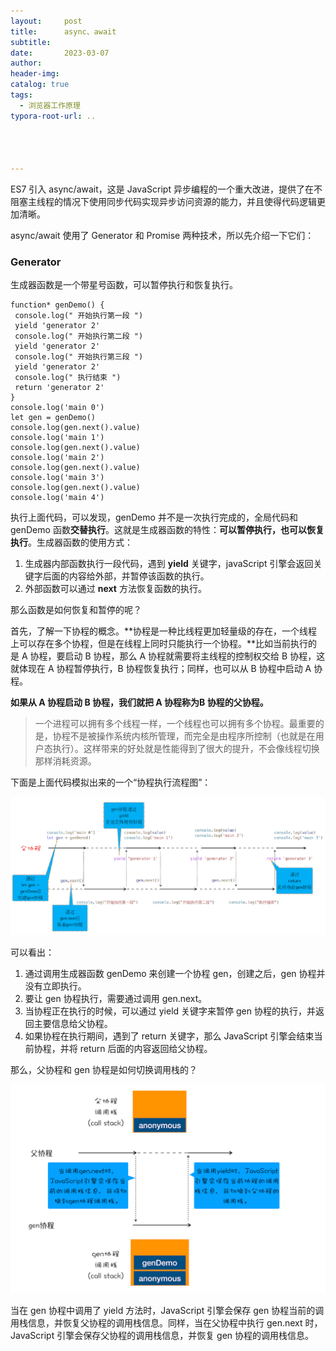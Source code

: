 ```yaml
---
layout:     post
title:      async、await
subtitle:  
date:       2023-03-07
author:     
header-img: 
catalog: true
tags:
  - 浏览器工作原理
typora-root-url: ..




---
```




ES7 引入 async/await，这是 JavaScript 异步编程的一个重大改进，提供了在不阻塞主线程的情况下使用同步代码实现异步访问资源的能力，并且使得代码逻辑更加清晰。

async/await 使用了 Generator 和 Promise 两种技术，所以先介绍一下它们：

### Generator

生成器函数是一个带星号函数，可以暂停执行和恢复执行。

```
function* genDemo() {
 console.log(" 开始执行第一段 ")
 yield 'generator 2'
 console.log(" 开始执行第二段 ")
 yield 'generator 2'
 console.log(" 开始执行第三段 ")
 yield 'generator 2'
 console.log(" 执行结束 ")
 return 'generator 2'
}
console.log('main 0')
let gen = genDemo()
console.log(gen.next().value)
console.log('main 1')
console.log(gen.next().value)
console.log('main 2')
console.log(gen.next().value)
console.log('main 3')
console.log(gen.next().value)
console.log('main 4')
```

执行上面代码，可以发现，genDemo 并不是一次执行完成的，全局代码和 genDemo 函数**交替执行**。这就是生成器函数的特性：**可以暂停执行，也可以恢复执行**。生成器函数的使用方式：

1. 生成器内部函数执行一段代码，遇到 **yield** 关键字，javaScript 引擎会返回关键字后面的内容给外部，并暂停该函数的执行。
2. 外部函数可以通过 **next** 方法恢复函数的执行。

那么函数是如何恢复和暂停的呢？

首先，了解一下协程的概念。**协程是一种比线程更加轻量级的存在，一个线程上可以存在多个协程，但是在线程上同时只能执行一个协程。**比如当前执行的是 A 协程，要启动 B 协程，那么 A 协程就需要将主线程的控制权交给 B 协程，这就体现在 A 协程暂停执行，B 协程恢复执行；同样，也可以从 B 协程中启动 A 协程。

**如果从 A 协程启动 B 协程，我们就把 A 协程称为B 协程的父协程。**

> 一个进程可以拥有多个线程一样，一个线程也可以拥有多个协程。最重要的是，协程不是被操作系统内核所管理，而完全是由程序所控制（也就是在用户态执行）。这样带来的好处就是性能得到了很大的提升，不会像线程切换那样消耗资源。

下面是上面代码模拟出来的一个“协程执行流程图”：

![image-20230307233625309](/../img/postImage/image-20230307233625309.png)

可以看出：

1. 通过调用生成器函数 genDemo 来创建一个协程 gen，创建之后，gen 协程并没有立即执行。
2. 要让 gen 协程执行，需要通过调用 gen.next。
3. 当协程正在执行的时候，可以通过 yield 关键字来暂停 gen 协程的执行，并返回主要信息给父协程。
4. 如果协程在执行期间，遇到了 return 关键字，那么 JavaScript 引擎会结束当前协程，并将 return 后面的内容返回给父协程。

那么，父协程和 gen 协程是如何切换调用栈的？

<img src="/../img/postImage/image-20230307234017364.png" alt="image-20230307234017364" style="zoom:67%;" />

当在 gen 协程中调用了 yield 方法时，JavaScript 引擎会保存 gen 协程当前的调用栈信息，并恢复父协程的调用栈信息。同样，当在父协程中执行 gen.next 时，JavaScript 引擎会保存父协程的调用栈信息，并恢复 gen 协程的调用栈信息。